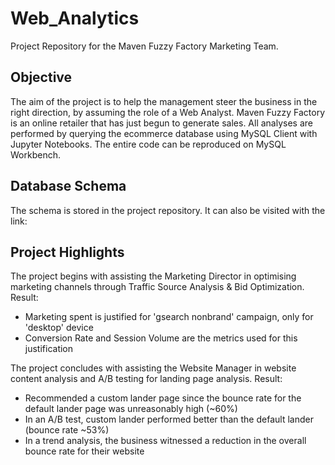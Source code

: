 # Web_Analytics
Project Repository for the Maven Fuzzy Factory Marketing Team.

## Objective
The aim of the project is to help the management steer the business in the right direction, by assuming the role of a Web Analyst. Maven Fuzzy Factory is an online retailer that has just begun to generate sales. All analyses are performed by querying the ecommerce database using MySQL Client with Jupyter Notebooks. The entire code can be reproduced on MySQL Workbench.

## Database Schema
The schema is stored in the project repository. It can also be visited with the link: 

## Project Highlights
The project begins with assisting the Marketing Director in optimising marketing channels through Traffic Source Analysis & Bid Optimization. Result:
- Marketing spent is justified for 'gsearch nonbrand' campaign, only for 'desktop' device
- Conversion Rate and Session Volume are the metrics used for this justification

The project concludes with assisting the Website Manager in website content analysis and A/B testing for landing page analysis. Result:
- Recommended a custom lander page since the bounce rate for the default lander page was unreasonably high (~60%)
- In an A/B test, custom lander performed better than the default lander (bounce rate ~53%)
- In a trend analysis, the business witnessed a reduction in the overall bounce rate for their website

